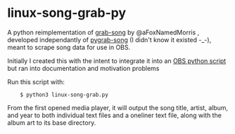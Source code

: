 # linux-song-grab-py

A python reimplementation of [grab-song](https://github.com/aFoxNamedMorris/grab-song) by @aFoxNamedMorris , developed independantly of [pygrab-song](https://github.com/aFoxNamedMorris/pygrab-song) (I didn't know it existed -_-), meant to scrape song data for use in OBS.

Initially I created this with the intent to integrate it into an [OBS python script](https://obsproject.com/docs/scripting.html) but ran into documentation and motivation problems

Run this script with:

        $ python3 linux-song-grab.py
  
From the first opened media player, it will output the song title, artist, album, and year to both individual text files and a oneliner text file, along with the album art to its base directory.
